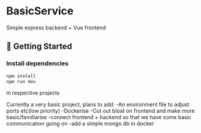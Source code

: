 # BasicService
Simple express backend + Vue frontend

## 🚀 Getting Started

### Install dependencies

```bash
npm install
npm run dev
```

in respective projects

Currently a very basic project, plans to add:
-An environment file to adjust ports etc(low priority)
-Dockerise
-Cut out bloat on frontend and make more basic/familiarise
-connect frontend + backend so that we have some basic communication going on
-add a simple mongo db in docker